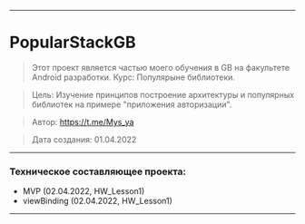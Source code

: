 ____

# PopularStackGB

> Этот проект является частью моего обучения в GB на факультете Android разработки. Курс: Популярыне библиотеки.

> Цель: Изучение принципов построение архитектуры и популярных библиотек на примере "приложения авторизации".

> Автор: https://t.me/Mys_ya

> Дата создания: 01.04.2022
____

### Техническое составляющее проекта:

- MVP (02.04.2022, HW_Lesson1)
- viewBinding (02.04.2022, HW_Lesson1)

____
